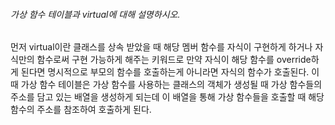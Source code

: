 ###### 가상 함수 테이블과 virtual에 대해 설명하시오.
먼저 virtual이란 클래스를 상속 받았을 때 해당 멤버 함수를 자식이 구현하게 하거나 자식만의 함수로써 구현 가능하게 해주는 키워드로 만약 자식이 해당 함수를 override하게 된다면 명시적으로 부모의 함수를 호출하는게 아니라면 자식의 함수가 호출된다. 이때 가상 함수 테이블은 가상 함수를 사용하는 클래스의 객체가 생성될 때 가상 함수들의 주소를 담고 있는 배열을 생성하게 되는데 이 배열을 통해 가상 함수들을 호출할 때 해당 함수의 주소를 참조하여 호출하게 된다.

